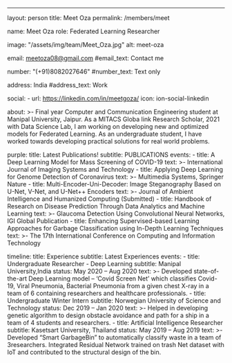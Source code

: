 ---
layout: person
title: Meet Oza
permalink: /members/meet

name: Meet Oza
role: Federated Learning Researcher

image: "/assets/img/team/Meet_Oza.jpg"
alt: meet-oza

email: meetoza08@gmail.com
#email_text: Contact me

number: "(+91)8082027646"
#number_text: Text only

address: India
#address_text: Work


social:
    - url: https://linkedin.com/in/meetgoza/
      icon: ion-social-linkedin
    

about: >-
    Final year Computer and Communication Engineering student at Manipal University, Jaipur.
    As a MITACS Globa link Research Scholar, 2021 with Data Science Lab, I am working on developing 
    new and optimized models for Federated Learning. As an undergraduate student, I have worked towards developing 
    practical solutions for real world problems.

purple:
    title: Latest Publications!
    subtitle: PUBLICATIONS
    events:
        - title: A Deep Learning Model for Mass Screening of COVID-19
          text: >-
            International Journal of Imaging Systems and Technology
        - title: Applying Deep Learning for Genome Detection of Coronavirus
          text: >- 
            Multimedia Systems, Springer Nature
        - title: Multi-Encoder-Uni-Decoder: Image Steganography Based on U-Net, V-Net, and U-Net++ Encoders
          text: >- 
            Journal of Ambient Intelligence and Humanized Computing (Submitted)
        - title: Handbook of Research on Disease Prediction Through Data Analytics and Machine Learning
          text: >- 
            Glaucoma Detection Using Convolutional Neural Networks, IGI Global Publication
        - title: Enhancing Supervised-based Learning Approaches for Garbage Classification using In-Depth Learning Techniques
          text: >- 
            The 17th International Conference on Computing and Information Technology

timeline:
    title: Experience
    subtitle: Latest Experiences
    events:
        - title: Undergraduate Researcher - Deep Learning
          subtitle: Manipal University,India
          status: May 2020 – Aug 2020
          text: >-
            Developed state-of-the-art Deep Learning model – ‘Covid Screen Net’ which classifies Covid-19, Viral Pneumonia,
            Bacterial Pneumonia from a given chest X-ray in a team of 6 containing researchers and healthcare professionals.
        - title: Undergraduate Winter Intern
          subtitle: Norwegian University of Science and Technology
          status: Dec 2019 – Jan 2020
          text: >-
            Helped in developing genetic algorithm to design obstacle avoidance and path for a ship in a team of 4 
            students and researchers.
        - title: Artificial Intelligence Researcher
          subtitle: Kasetsart University, Thailand
          status: May 2019 – Aug 2019
          text: >-
            Developed “Smart GarbageBin” to automatically classify waste in a team of 3researchers.
            Integrated Residual Network trained on trash Net dataset with IoT and contributed to the structural design of the bin.
